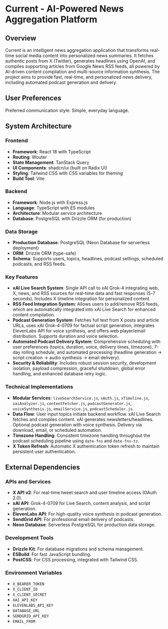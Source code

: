 # Current - AI-Powered News Aggregation Platform

## Overview
Current is an intelligent news aggregation application that transforms real-time social media content into personalized news summaries. It fetches authentic posts from X (Twitter), generates headlines using OpenAI, and compiles supporting articles from Google News RSS feeds, all powered by AI-driven content compilation and multi-source information synthesis. The project aims to provide fast, real-time, and personalized news delivery, including automated podcast generation and delivery.

## User Preferences
Preferred communication style: Simple, everyday language.

## System Architecture

### Frontend
- **Framework**: React 18 with TypeScript
- **Routing**: Wouter
- **State Management**: TanStack Query
- **UI Components**: shadcn/ui (built on Radix UI)
- **Styling**: Tailwind CSS with CSS variables for theming
- **Build Tool**: Vite

### Backend
- **Framework**: Node.js with Express.js
- **Language**: TypeScript with ES modules
- **Architecture**: Modular service architecture
- **Database**: PostgreSQL with Drizzle ORM (for production)

### Data Storage
- **Production Database**: PostgreSQL (Neon Database for serverless deployment)
- **ORM**: Drizzle ORM (type-safe)
- **Schema**: Supports users, topics, headlines, podcast settings, scheduled podcasts, and RSS feeds.

### Key Features
- **xAI Live Search System**: Single API call to xAI Grok-4 integrating web, X, news, and RSS sources for real-time data and fast responses (5-7 seconds). Includes X timeline integration for personalized content.
- **RSS Feed Integration System**: Allows users to add/remove RSS feeds, which are automatically integrated into xAI Live Search for enhanced content compilation.
- **Podcast Generation System**: Fetches full text from X posts and article URLs, uses xAI Grok-4-0709 for factual script generation, integrates ElevenLabs API for voice synthesis, and offers web player/email distribution. Supports duration and voice selection.
- **Automated Podcast Delivery System**: Comprehensive scheduling with user preferences (topics, duration, voice, delivery times, timezone), 7-day rolling schedule, and automated processing (headline generation → script creation → audio synthesis → email delivery).
- **Security & Reliability**: Includes robust session security, development isolation, payload compression, graceful shutdown, global error handling, and enhanced database retry logic.

### Technical Implementations
- **Modular Services**: `liveSearchService.js`, `xAuth.js`, `xTimeline.js`, `xaiAnalyzer.js`, `contentFetcher.js`, `podcastGenerator.js`, `voiceSynthesis.js`, `emailService.js`, `podcastScheduler.js`.
- **Data Flow**: User input topics initiate backend workflow. xAI Live Search fetches and compiles content. xAI generates newsletters/headlines. Optional podcast generation with voice synthesis. Delivery via download, email, or scheduled automation.
- **Timezone Handling**: Consistent timezone handling throughout the podcast scheduling pipeline using `date-fns` and `date-fns-tz`.
- **X Token Refresh**: Automatic X authentication token refresh to maintain persistent user authentication.

## External Dependencies

### APIs and Services
- **X API v2**: For real-time tweet search and user timeline access (OAuth 2.0).
- **xAI API**: Grok-4-0709 for Live Search, content analysis, and script generation.
- **ElevenLabs API**: For high-quality voice synthesis in podcast generation.
- **SendGrid API**: For professional email delivery of podcasts.
- **Neon Database**: Serverless PostgreSQL for production data storage.

### Development Tools
- **Drizzle Kit**: For database migrations and schema management.
- **ESBuild**: For fast JavaScript bundling.
- **PostCSS**: For CSS processing, integrated with Tailwind CSS.

### Environment Variables
- `X_BEARER_TOKEN`
- `X_CLIENT_ID`
- `X_CLIENT_SECRET`
- `XAI_API_KEY`
- `ELEVENLABS_API_KEY`
- `DATABASE_URL`
- `SENDGRID_API_KEY`
- `EMAIL_FROM`